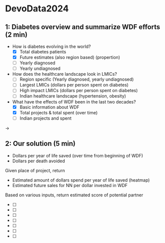 # DevoData2024

## 1: Diabetes overview and summarize WDF efforts (2 min)

- How is diabetes evolving in the world?
    - [x] Total diabetes patients
    - [x] Future estimates (also region based) (propertion)
    - [ ] Yearly diagnosed
    - [ ] Yearly undiagnosed

- How does the healthcare landscape look in LMICs?
    - [ ] Region specific (Yearly diagnosed, yearly undiagnosed)
    - [ ] Largest LMICs (dollars per person spent on diabetes)
    - [ ] High impact LMICs (dollars per person spent on diabetes)
    - [ ] Indian healthcare landscape (hypertension, obesity)

- What have the effects of WDF been in the last two decades?
    - [x] Basic information about WDF
    - [x] Total projects & total spent (over time)
    - [ ] Indian projects and spent

->

## 2: Our solution (5 min)

- Dollars per year of life saved (over time from beginning of WDF)
- Dollars per death avoided

Given place of project, return 
- Estimated amount of dollars spend per year of life saved (heatmap)
- Estimated future sales for NN per dollar invested in WDF

Based on various inputs, return estimated score of potential partner

- [ ]
- [ ]
- [ ]
- [ ]
- [ ]
- [ ]
- [ ]

